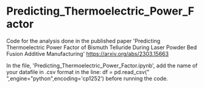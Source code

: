 # Predicting_Thermoelectric_Power_Factor
Code for the analysis done in the published paper 'Predicting Thermoelectric Power Factor of Bismuth Telluride During Laser Powder Bed Fusion Additive Manufacturing' https://arxiv.org/abs/2303.15663

In the file, 'Predicting_Thermoelectric_Power_Factor.ipynb', add the name of your datafile in .csv format in the line: df = pd.read_csv(" ",engine="python",encoding='cp1252') before running the code.
